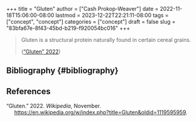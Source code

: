 +++
title = "Gluten"
author = ["Cash Prokop-Weaver"]
date = 2022-11-18T15:06:00-08:00
lastmod = 2023-12-22T22:21:11-08:00
tags = ["concept", "concept"]
categories = ["concept"]
draft = false
slug = "83bfa67e-8f43-45bd-b219-f920054bc016"
+++

> Gluten is a structural protein naturally found in certain cereal grains.
>
> (<a href="#citeproc_bib_item_1">“Gluten” 2022</a>)


## Bibliography {#bibliography}

## References

<style>.csl-entry{text-indent: -1.5em; margin-left: 1.5em;}</style><div class="csl-bib-body">
  <div class="csl-entry"><a id="citeproc_bib_item_1"></a>“Gluten.” 2022. <i>Wikipedia</i>, November. <a href="https://en.wikipedia.org/w/index.php?title=Gluten&oldid=1119595959">https://en.wikipedia.org/w/index.php?title=Gluten&#38;oldid=1119595959</a>.</div>
</div>
